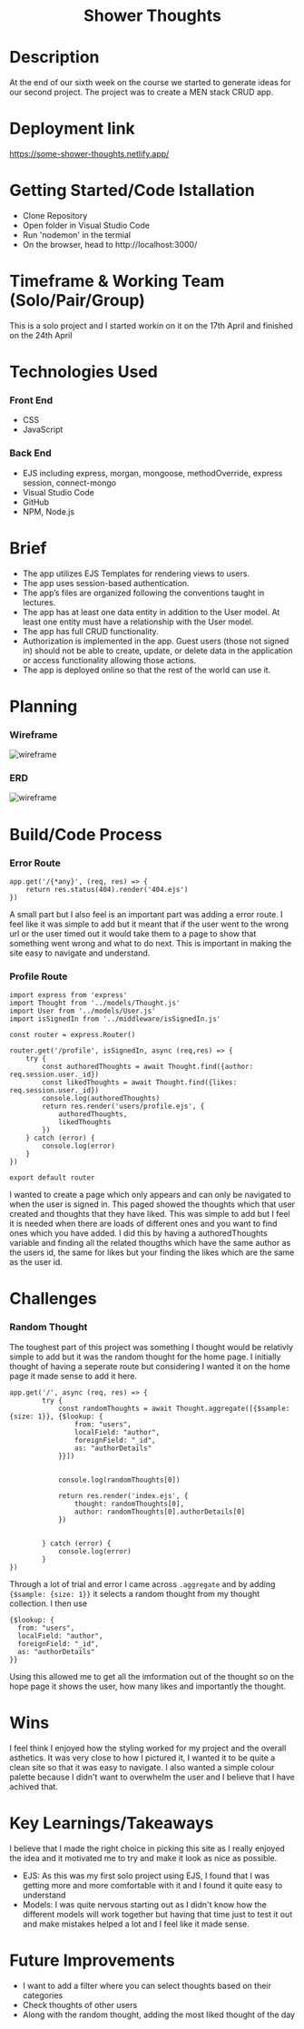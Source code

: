 <h1 align="center">Shower Thoughts</h1>

# Description

At the end of our sixth week on the course we started to generate ideas for our second project. The project was to create a MEN stack CRUD app. 

# Deployment link

https://some-shower-thoughts.netlify.app/

# Getting Started/Code Istallation

  - Clone Repository
  - Open folder in Visual Studio Code
  - Run 'nodemon' in the termial
  - On the browser, head to http://localhost:3000/

# Timeframe & Working Team (Solo/Pair/Group)

This is a solo project and I started workin on it on the 17th April and finished on the 24th April

# Technologies Used

### Front End

  - CSS
  - JavaScript

### Back End

  - EJS including express, morgan, mongoose, methodOverride, express session, connect-mongo
  - Visual Studio Code
  - GitHub
  - NPM, Node.js

# Brief

- The app utilizes EJS Templates for rendering views to users.
- The app uses session-based authentication.
- The app’s files are organized following the conventions taught in lectures.
- The app has at least one data entity in addition to the User model. At least one entity must have a relationship with the User model.
- The app has full CRUD functionality.
- Authorization is implemented in the app. Guest users (those not signed in) should not be able to create, update, or delete data in the application or access functionality allowing those actions.
- The app is deployed online so that the rest of the world can use it.

# Planning

### Wireframe
![wireframe](WireframeProject2.png)

### ERD
![wireframe](ERD.png)


# Build/Code Process

### Error Route

```
app.get('/{*any}', (req, res) => {
    return res.status(404).render('404.ejs')
})
```

A small part but I also feel is an important part was adding a error route. I feel like it was simple to add but it meant that if the user went to the wrong url or the user timed out it would take them to a page to show that something went wrong and what to do next. This is important in making the site easy to navigate and understand.

### Profile Route

```
import express from 'express'
import Thought from '../models/Thought.js'
import User from '../models/User.js'
import isSignedIn from '../middleware/isSignedIn.js'

const router = express.Router()

router.get('/profile', isSignedIn, async (req,res) => {
    try {
        const authoredThoughts = await Thought.find({author: req.session.user._id})
        const likedThoughts = await Thought.find({likes: req.session.user._id})
        console.log(authoredThoughts)
        return res.render('users/profile.ejs', {
            authoredThoughts,
            likedThoughts
        })
    } catch (error) {
        console.log(error)
    }
})

export default router
```

I wanted to create a page which only appears and can only be navigated to when the user is signed in. This paged showed the thoughts which that user created and thoughts that they have liked. This was simple to add but I feel it is needed when there are loads of different ones and you want to find ones which you have added. I did this by having a authoredThoughts variable and finding all the related thougths which have the same author as the users id, the same for likes but your finding the likes which are the same as the user id.

# Challenges

### Random Thought

The toughest part of this project was something I thought would be relativly simple to add but it was the random thought for the home page. I initially thought of having a seperate route but considering I wanted it on the home page it made sense to add it here.

```
app.get('/', async (req, res) => {
        try {
            const randomThoughts = await Thought.aggregate([{$sample: {size: 1}}, {$lookup: {
                from: "users",
                localField: "author",
                foreignField: "_id",
                as: "authorDetails"
            }}])

            
            console.log(randomThoughts[0])
            
            return res.render('index.ejs', {
                thought: randomThoughts[0],
                author: randomThoughts[0].authorDetails[0]
            })
            
            
        } catch (error) {
            console.log(error)
        }
})
```
Through a lot of trial and error I came across `.aggregate` and by adding `{$sample: {size: 1}}` it selects a random thought from my thought collection. I then use 
```
{$lookup: {
  from: "users",
  localField: "author",
  foreignField: "_id",
  as: "authorDetails"
}}
```
Using this allowed me to get all the imformation out of the thought so on the hope page it shows the user, how many likes and importantly the thought.


# Wins


I feel think I enjoyed how the styling worked for my project and the overall asthetics. It was very close to how I pictured it, I wanted it to be quite a clean site so that it was easy to navigate. I also wanted a simple colour palette because I didn't want to overwhelm the user and I believe that I have achived that.

# Key Learnings/Takeaways


I believe that I made the right choice in picking this site as I really enjoyed the idea and it motivated me to try and make it look as nice as possible. 

  - EJS: As this was my first solo project using EJS, I found that I was getting more and more comfortable with it and I found it quite easy to understand
  - Models: I was quite nervous starting out as I didn't know how the different models will work together but having that time just to test it out and make mistakes helped a lot and I feel like it made sense.


# Future Improvements

  - I want to add a filter where you can select thoughts based on their categories
  - Check thoughts of other users
  - Along with the random thought, adding the most liked thought of the day

